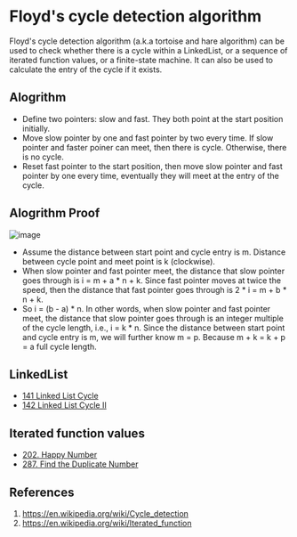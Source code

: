 # Floyd's cycle detection algorithm

Floyd's cycle detection algorithm (a.k.a tortoise and hare algorithm) can be used to check whether there is a cycle within a LinkedList, or a sequence of iterated function values, or a finite-state machine. It can also be used to calculate the entry of the cycle if it exists.


## Alogrithm
- Define two pointers: slow and fast. They both point at the start position initially.
- Move slow pointer by one and fast pointer by two every time. If slow pointer and faster poiner can meet, then there is cycle. Otherwise, there is no cycle.
- Reset fast pointer to the start position, then move slow pointer and fast pointer by one every time, eventually they will meet at the entry of the cycle.

## Alogrithm Proof
![image](https://github.com/idanhuang/DataStructure-and-Algorithm/blob/master/image/floyd's%20cycle%20detection.PNG)

- Assume the distance between start point and cycle entry is m. Distance between cycle point and meet point is k (clockwise).
- When slow pointer and fast pointer meet, the distance that slow pointer goes through is i = m + a * n + k. Since fast pointer moves at twice the speed, then the distance that fast pointer goes through is 2 * i = m + b * n + k.
- So i = (b - a) * n. In other words, when slow pointer and fast pointer meet, the distance that slow pointer goes through is an integer multiple of the cycle length, i.e., i = k * n. Since the distance between start point and cycle entry is m, we will further know m = p. Because m + k = k + p = a full cycle length.

 
## LinkedList
- [141 Linked List Cycle](https://leetcode.com/problems/linked-list-cycle/)
- [142 Linked List Cycle II](https://leetcode.com/problems/linked-list-cycle-ii/)

## Iterated function values
- [202. Happy Number](https://leetcode.com/problems/happy-number/)
- [287. Find the Duplicate Number](https://leetcode.com/problems/find-the-duplicate-number/)

## References
1. https://en.wikipedia.org/wiki/Cycle_detection
2. https://en.wikipedia.org/wiki/Iterated_function
